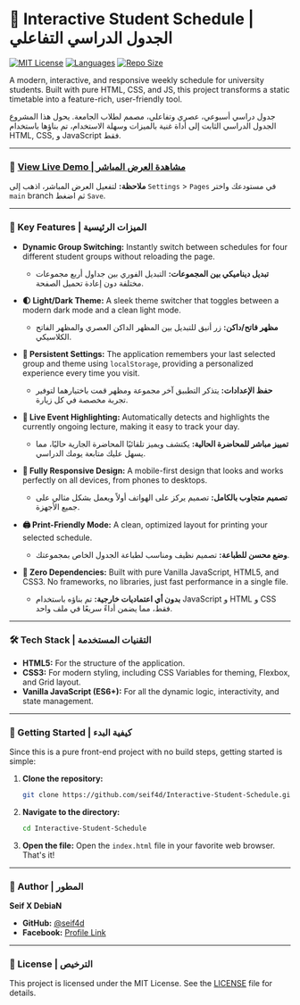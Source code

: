 # 📅 Interactive Student Schedule | الجدول الدراسي التفاعلي

[![MIT License](https://img.shields.io/badge/License-MIT-green.svg)](https://choosealicense.com/licenses/mit/)
[![Languages](https://img.shields.io/github/languages/count/seif4d/Interactive-Student-Schedule?style=flat&logo=github)](https://github.com/seif4d/Interactive-Student-Schedule)
[![Repo Size](https://img.shields.io/github/repo-size/seif4d/Interactive-Student-Schedule)](https://github.com/seif4d/Interactive-Student-Schedule)

A modern, interactive, and responsive weekly schedule for university students. Built with pure HTML, CSS, and JS, this project transforms a static timetable into a feature-rich, user-friendly tool.

جدول دراسي أسبوعي، عصري وتفاعلي، مصمم لطلاب الجامعة. يحول هذا المشروع الجدول الدراسي الثابت إلى أداة غنية بالميزات وسهلة الاستخدام، تم بناؤها باستخدام HTML, CSS, و JavaScript فقط.

---

### 🚀 [View Live Demo | مشاهدة العرض المباشر](https://seif4d.github.io/Interactive-Student-Schedule/)

**ملاحظة:** لتفعيل العرض المباشر، اذهب إلى `Settings` > `Pages` في مستودعك واختر `main` branch ثم اضغط `Save`.

---


### 🌟 Key Features | الميزات الرئيسية

-   **Dynamic Group Switching:** Instantly switch between schedules for four different student groups without reloading the page.
    -   **تبديل ديناميكي بين المجموعات:** التبديل الفوري بين جداول أربع مجموعات مختلفة دون إعادة تحميل الصفحة.

-   **🌓 Light/Dark Theme:** A sleek theme switcher that toggles between a modern dark mode and a clean light mode.
    -   **مظهر فاتح/داكن:** زر أنيق للتبديل بين المظهر الداكن العصري والمظهر الفاتح الكلاسيكي.

-   **💾 Persistent Settings:** The application remembers your last selected group and theme using `localStorage`, providing a personalized experience every time you visit.
    -   **حفظ الإعدادات:** يتذكر التطبيق آخر مجموعة ومظهر قمت باختيارهما لتوفير تجربة مخصصة في كل زيارة.

-   **🔴 Live Event Highlighting:** Automatically detects and highlights the currently ongoing lecture, making it easy to track your day.
    -   **تمييز مباشر للمحاضرة الحالية:** يكتشف ويميز تلقائيًا المحاضرة الجارية حاليًا، مما يسهل عليك متابعة يومك الدراسي.

-   **📱 Fully Responsive Design:** A mobile-first design that looks and works perfectly on all devices, from phones to desktops.
    -   **تصميم متجاوب بالكامل:** تصميم يركز على الهواتف أولاً ويعمل بشكل مثالي على جميع الأجهزة.

-   **🖨️ Print-Friendly Mode:** A clean, optimized layout for printing your selected schedule.
    -   **وضع محسن للطباعة:** تصميم نظيف ومناسب لطباعة الجدول الخاص بمجموعتك.

-   **🚀 Zero Dependencies:** Built with pure Vanilla JavaScript, HTML5, and CSS3. No frameworks, no libraries, just fast performance in a single file.
    -   **بدون أي اعتماديات خارجية:** تم بناؤه باستخدام JavaScript و HTML و CSS فقط، مما يضمن أداءً سريعًا في ملف واحد.

---

### 🛠️ Tech Stack | التقنيات المستخدمة

-   **HTML5:** For the structure of the application.
-   **CSS3:** For modern styling, including CSS Variables for theming, Flexbox, and Grid layout.
-   **Vanilla JavaScript (ES6+):** For all the dynamic logic, interactivity, and state management.

---

### 🚀 Getting Started | كيفية البدء

Since this is a pure front-end project with no build steps, getting started is simple:

1.  **Clone the repository:**
    ```bash
    git clone https://github.com/seif4d/Interactive-Student-Schedule.git
    ```

2.  **Navigate to the directory:**
    ```bash
    cd Interactive-Student-Schedule
    ```

3.  **Open the file:**
    Open the `index.html` file in your favorite web browser. That's it!

---

### 👤 Author | المطور

**Seif X DebiaN**

-   **GitHub:** [@seif4d](https://github.com/seif4d)
-   **Facebook:** [Profile Link](https://www.facebook.com/profile.php?id=61577044333150)

---

### 📄 License | الترخيص

This project is licensed under the MIT License. See the [LICENSE](LICENSE.md) file for details.
